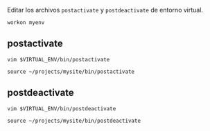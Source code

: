 Editar los archivos ``postactivate`` y ``postdeactivate`` de entorno virtual.

    workon myenv

## postactivate

    vim $VIRTUAL_ENV/bin/postactivate

    source ~/projects/mysite/bin/postactivate

## postdeactivate

    vim $VIRTUAL_ENV/bin/postdeactivate

    source ~/projects/mysite/bin/postdeactivate
